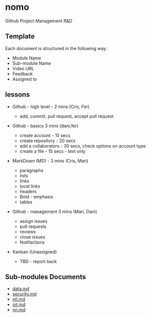 # nomo
Github Project Management R&amp;D

## Template
Each document is structured in the following way:
* Module Name
* Sub-module Name
* Video URL
* Feedback
* Assigned to

## lessons

* Github - high level - 2 mins (Cris, Fer)
  * add, commit, pull request, accept pull request

* Github - basics 3 mins (dani,fer)
  * create account - 15 secs
  * create repository - 20 secs 
  * add a collaborators - 30 secs, check options on account type
  * create a file - 15 secs - text only

* MarkDown (MD) - 3 mins (Cris, Mari) 
  * paragraphs
  * lists
  * links
  * local links
  * headers
  * Bold - emphasis
  * tables

* Github - management 3 mins (Mari, Dani)
  * assign issues
  * pull requests
  * reviews
  * close issues
  * Notifactions

* Kanban (Unassigned)
  * TBD - report back

## Sub-modules Documents
* [data.md](data.md)
* [security.md](security.md)
* [ml.md](ml.md)
* [iot.md](iot.md)
* [nn.md](nn.md)
